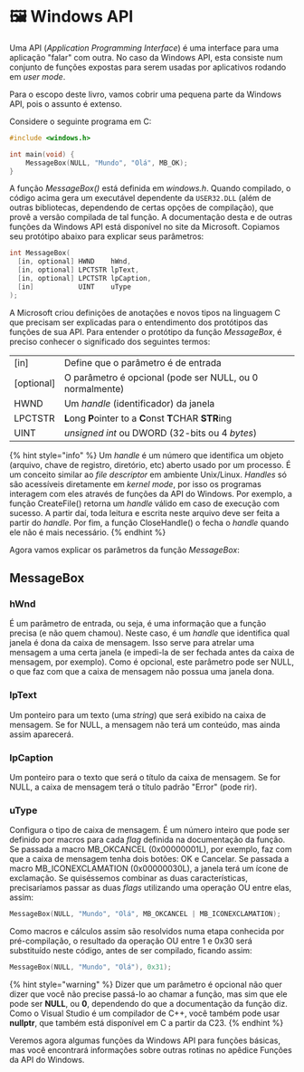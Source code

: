 # 🖼 Windows API

Uma API (_Application Programming Interface_) é uma interface para uma aplicação "falar" com outra. No caso da Windows API, esta consiste num conjunto de funções expostas para serem usadas por aplicativos rodando em _user mode_.

Para o escopo deste livro, vamos cobrir uma pequena parte da Windows API, pois o assunto é extenso.

Considere o seguinte programa em C:

```c
#include <windows.h>

int main(void) {
    MessageBox(NULL, "Mundo", "Olá", MB_OK);
}
```

A função _MessageBox()_ está definida em _windows.h_. Quando compilado, o código acima gera um executável dependente da `USER32.DLL` (além de outras bibliotecas, dependendo de certas opções de compilação), que provê a versão compilada de tal função. A documentação desta e de outras funções da Windows API está disponível no site da Microsoft. Copiamos seu protótipo abaixo para explicar seus parâmetros:

```c
int MessageBox(
  [in, optional] HWND    hWnd,
  [in, optional] LPCTSTR lpText,
  [in, optional] LPCTSTR lpCaption,
  [in]           UINT    uType
);
```

A Microsoft criou definições de anotações e novos tipos na linguagem C que precisam ser explicadas para o entendimento dos protótipos das funções de sua API. Para entender o protótipo da função _MessageBox_, é preciso conhecer o significado dos seguintes termos:

|              |                                                          |
| ------------ | -------------------------------------------------------- |
| \[in\]       | Define que o parâmetro é de entrada                      |
| \[optional\] | O parâmetro é opcional (pode ser NULL, ou 0 normalmente) |
| HWND         | Um _handle_ (identificador) da janela                    |
| LPCTSTR      | **L**ong **P**ointer to a **C**onst **T**CHAR **STR**ing |
| UINT         | _unsigned int_ ou DWORD (32-bits ou 4 _bytes_)           |

{% hint style="info" %}
Um _handle_ é um número que identifica um objeto (arquivo, chave de registro, diretório, etc) aberto usado por um processo. É um conceito similar ao _file descriptor_ em ambiente Unix/Linux. _Handles_ só são acessíveis diretamente em _kernel mode_, por isso os programas interagem com eles através de funções da API do Windows. Por exemplo, a função CreateFile() retorna um _handle_ válido em caso de execução com sucesso. A partir daí, toda leitura e escrita neste arquivo deve ser feita a partir do _handle_. Por fim, a função CloseHandle() o fecha o _handle_ quando ele não é mais necessário.
{% endhint %}

Agora vamos explicar os parâmetros da função _MessageBox_:

## MessageBox

### hWnd

É um parâmetro de entrada, ou seja, é uma informação que a função precisa (e não quem chamou). Neste caso, é um _handle_ que identifica qual janela é dona da caixa de mensagem. Isso serve para atrelar uma mensagem a uma certa janela (e impedi-la de ser fechada antes da caixa de mensagem, por exemplo). Como é opcional, este parâmetro pode ser NULL, o que faz com que a caixa de mensagem não possua uma janela dona.

### lpText

Um ponteiro para um texto (uma _string_) que será exibido na caixa de mensagem. Se for NULL, a mensagem não terá um conteúdo, mas ainda assim aparecerá.

### lpCaption

Um ponteiro para o texto que será o título da caixa de mensagem. Se for NULL, a caixa de mensagem terá o título padrão "Error" (pode rir).

### uType

Configura o tipo de caixa de mensagem. É um número inteiro que pode ser definido por macros para cada _flag_ definida na documentação da função. Se passada a macro MB\_OKCANCEL (0x00000001L), por exemplo, faz com que a caixa de mensagem tenha dois botões: OK e Cancelar. Se passada a macro MB\_ICONEXCLAMATION (0x00000030L), a janela terá um ícone de exclamação. Se quiséssemos combinar as duas características, precisaríamos passar as duas _flags_ utilizando uma operação OU entre elas, assim:

```c
MessageBox(NULL, "Mundo", "Olá", MB_OKCANCEL | MB_ICONEXCLAMATION);
```

Como macros e cálculos assim são resolvidos numa etapa conhecida por pré-compilação, o resultado da operação OU entre 1 e 0x30 será substituído neste código, antes de ser compilado, ficando assim:

```c
MessageBox(NULL, "Mundo", "Olá"), 0x31);
```

{% hint style="warning" %}
Dizer que um parâmetro é opcional não quer dizer que você não precise passá-lo ao chamar a função, mas sim que ele pode ser **NULL**, ou **0**, dependendo do que a documentação da função diz. Como o Visual Studio é um compilador de C++, você também pode usar **nullptr**, que também está disponível em C a partir da C23.
{% endhint %}

Veremos agora algumas funções da Windows API para funções básicas, mas você encontrará informações sobre outras rotinas no apêdice Funções da API do Windows.
